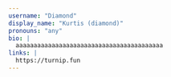```yaml
---
username: "Diamond"
display_name: "Kurtis (diamond)"
pronouns: "any"
bio: |
  aaaaaaaaaaaaaaaaaaaaaaaaaaaaaaaaaaaaaaaaa
links: |
  https://turnip.fun
---
```

